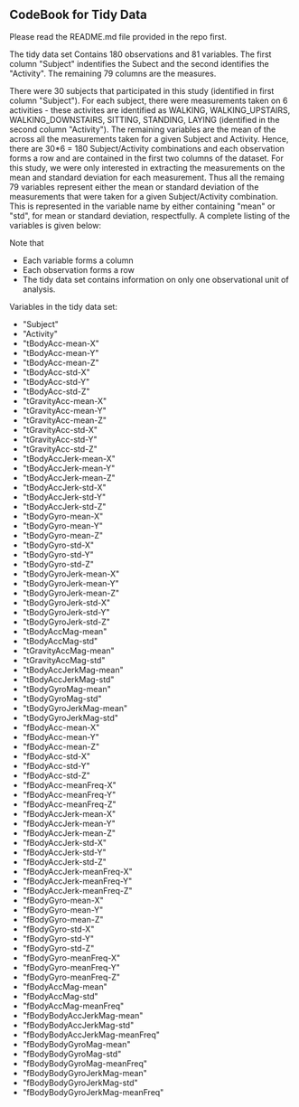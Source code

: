 
 
## CodeBook for Tidy Data
Please read the README.md file provided in the repo first. 

The tidy data set Contains 180 observations and 81 variables.  The first column "Subject" indentifies the Subect and the second identifies the "Activity".  The remaining 79 columns are the measures.  

There were 30 subjects that participated in this study (identified in first column "Subject").  For each subject, there were measurements taken on 6 activities - these activites are identified as WALKING, WALKING\_UPSTAIRS, WALKING\_DOWNSTAIRS, SITTING, STANDING, LAYING (identified in the second column "Activity").  The remaining variables are the mean of the across all the measurements taken for a given Subject and Activity.  Hence, there are 30*6 = 180 Subject/Activity combinations and each observation forms a row and are contained in the first two columns of the dataset.   For this study, we were only interested in extracting the measurements on the mean and standard deviation for each measurement.  Thus all the remaing 79 variables represent either the mean or standard deviation of the measurements that were taken for a given Subject/Activity combination. This is represented in the variable name by either containing "mean" or "std", for mean or standard deviation, respectfully.  A complete listing of the variables is given below:        

Note that 

- Each variable forms a column
- Each observation forms a row
- The tidy data set contains information on only one observational unit of analysis. 


Variables in the tidy data set:

- "Subject"                       
- "Activity"                      
- "tBodyAcc-mean-X"               
- "tBodyAcc-mean-Y"               
- "tBodyAcc-mean-Z"               
- "tBodyAcc-std-X"               
- "tBodyAcc-std-Y"                
- "tBodyAcc-std-Z"                
- "tGravityAcc-mean-X"            
- "tGravityAcc-mean-Y"            
- "tGravityAcc-mean-Z"            
- "tGravityAcc-std-X"            
- "tGravityAcc-std-Y"            
- "tGravityAcc-std-Z"             
- "tBodyAccJerk-mean-X"           
- "tBodyAccJerk-mean-Y"           
- "tBodyAccJerk-mean-Z"           
- "tBodyAccJerk-std-X"           
- "tBodyAccJerk-std-Y"            
- "tBodyAccJerk-std-Z"            
- "tBodyGyro-mean-X"              
- "tBodyGyro-mean-Y"              
- "tBodyGyro-mean-Z"             
- "tBodyGyro-std-X"              
- "tBodyGyro-std-Y"              
- "tBodyGyro-std-Z"              
- "tBodyGyroJerk-mean-X"         
- "tBodyGyroJerk-mean-Y"         
- "tBodyGyroJerk-mean-Z"          
- "tBodyGyroJerk-std-X"          
- "tBodyGyroJerk-std-Y"           
- "tBodyGyroJerk-std-Z"           
- "tBodyAccMag-mean"              
- "tBodyAccMag-std"               
- "tGravityAccMag-mean"           
- "tGravityAccMag-std"           
- "tBodyAccJerkMag-mean"          
- "tBodyAccJerkMag-std"           
- "tBodyGyroMag-mean"             
- "tBodyGyroMag-std"              
- "tBodyGyroJerkMag-mean"         
- "tBodyGyroJerkMag-std"         
- "fBodyAcc-mean-X"               
- "fBodyAcc-mean-Y"               
- "fBodyAcc-mean-Z"               
- "fBodyAcc-std-X"                
- "fBodyAcc-std-Y"                
- "fBodyAcc-std-Z"               
- "fBodyAcc-meanFreq-X"           
- "fBodyAcc-meanFreq-Y"           
- "fBodyAcc-meanFreq-Z"           
- "fBodyAccJerk-mean-X"           
- "fBodyAccJerk-mean-Y"           
- "fBodyAccJerk-mean-Z"          
- "fBodyAccJerk-std-X"         
- "fBodyAccJerk-std-Y"          
- "fBodyAccJerk-std-Z"          
- "fBodyAccJerk-meanFreq-X"     
- "fBodyAccJerk-meanFreq-Y"     
- "fBodyAccJerk-meanFreq-Z"      
- "fBodyGyro-mean-X"            
- "fBodyGyro-mean-Y"            
- "fBodyGyro-mean-Z"             
- "fBodyGyro-std-X"              
- "fBodyGyro-std-Y"              
- "fBodyGyro-std-Z"              
- "fBodyGyro-meanFreq-X"         
- "fBodyGyro-meanFreq-Y"         
- "fBodyGyro-meanFreq-Z"         
- "fBodyAccMag-mean"              
- "fBodyAccMag-std"               
- "fBodyAccMag-meanFreq"         
- "fBodyBodyAccJerkMag-mean"      
- "fBodyBodyAccJerkMag-std"       
- "fBodyBodyAccJerkMag-meanFreq"
- "fBodyBodyGyroMag-mean"         
- "fBodyBodyGyroMag-std"          
- "fBodyBodyGyroMag-meanFreq"    
- "fBodyBodyGyroJerkMag-mean"    
- "fBodyBodyGyroJerkMag-std"     
- "fBodyBodyGyroJerkMag-meanFreq"